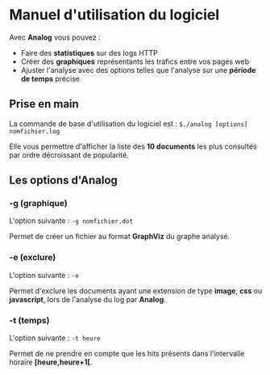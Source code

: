 # Manuel d'utilisation du logiciel

Avec **Analog** vous pouvez :

- Faire des **statistiques** sur des logs HTTP
- Créer des **graphiques** représentants les trafics entre vos pages web
- Ajuster l'analyse avec des options telles que l'analyse sur une **période de temps** précise

## Prise en main

La commande de base d'utilisation du logiciel est : ```$./analog [options] nomfichier.log```

Elle vous permettre d'afficher la liste des **10 documents** les plus consultés par ordre décroissant de popularité.

## Les options d'Analog

### -g (graphique)

L'option suivante : ```-g nomfichier.dot```

Permet de créer un fichier au format **GraphViz** du graphe analysé.

### -e (exclure)

L'option suivante : ```-e```

Permet d'exclure les documents ayant une extension de type **image**, **css** ou **javascript**, lors de l'analyse du log par **Analog**.

### -t (temps)

L'option suivante : ```-t heure```

Permet de ne prendre en compte que les hits présents dans l'intervalle horaire **[heure,heure+1[**.